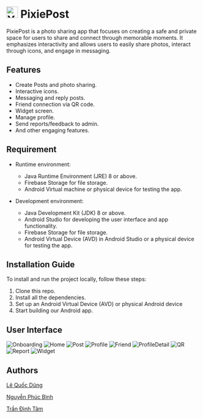 # <img src="https://raw.githubusercontent.com/leesoonduck3009/PixiePost/master/app/src/main/res/drawable/image_icon1.png" alt="Your Image" width="auto" height="30"> PixiePost 
PixiePost is a photo sharing app that focuses on creating a safe and private space for users to share and connect through memorable moments. It emphasizes interactivity and allows users to easily share photos, interact through icons, and engage in messaging.

## Features

- Create Posts and photo sharing.
- Interactive icons.
- Messaging and reply posts.
- Friend connection via QR code.
- Widget screen.
- Manage profile.
- Send reports/feedback to admin.
- And other engaging features.

## Requirement

- Runtime environment:
    - Java Runtime Environment (JRE) 8 or above.
    - Firebase Storage for file storage.
    - Android Virtual machine or physical device for testing the app.

- Development environment:
    - Java Development Kit (JDK) 8 or above.
    - Android Studio for developing the user interface and app functionality.
    - Firebase Storage for file storage.
    - Android Virtual Device (AVD) in Android Studio or a physical device for testing the app.

## Installation Guide

To install and run the project locally, follow these steps:

1. Clone this repo.
2. Install all the dependencies.
3. Set up an Android Virtual Device (AVD) or physical Android device
4. Start building our Android app.

## User Interface

![Onboarding](./demo_ui/Onboarding.jpg)
![Home](./demo_ui/Home.jpg)
![Post](./demo_ui/Post.jpg)
![Profile](./demo_ui/Profile.jpg)
![Friend](./demo_ui/Friend.jpg)
![ProfileDetail](./demo_ui/ProfileDetail.jpg)
![QR](./demo_ui/QR.jpg)
![Report](./demo_ui/Report.jpg)
![Widget](./demo_ui/Widget.jpg)


## Authors

[Lê Quốc Dũng](https://github.com/DungLe2983)

[Nguyễn Phúc Bình](https://github.com/leesoonduck3009)

[Trần Đình Tâm](https://github.com/thanhpt1110)
